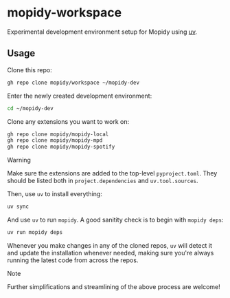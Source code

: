 # mopidy-workspace

Experimental development environment setup for Mopidy using
[uv](https://docs.astral.sh/uv/).


## Usage

Clone this repo:

```sh
gh repo clone mopidy/workspace ~/mopidy-dev
```

Enter the newly created development environment:

```sh
cd ~/mopidy-dev
```

Clone any extensions you want to work on:

```sh
gh repo clone mopidy/mopidy-local
gh repo clone mopidy/mopidy-mpd
gh repo clone mopidy/mopidy-spotify
```

> [!WARNING]
> Make sure the extensions are added to the top-level `pyproject.toml`. They
> should be listed both in `project.dependencies` and `uv.tool.sources`.

Then, use `uv` to install everything:

```sh
uv sync
```

And use `uv` to run `mopidy`. A good sanitity check is to begin with `mopidy deps`:

```sh
uv run mopidy deps
```

Whenever you make changes in any of the cloned repos, `uv` will detect it and
update the installation whenever needed, making sure you're always running the
latest code from across the repos.

> [!NOTE]
> Further simplifications and streamlining of the above process are welcome!
